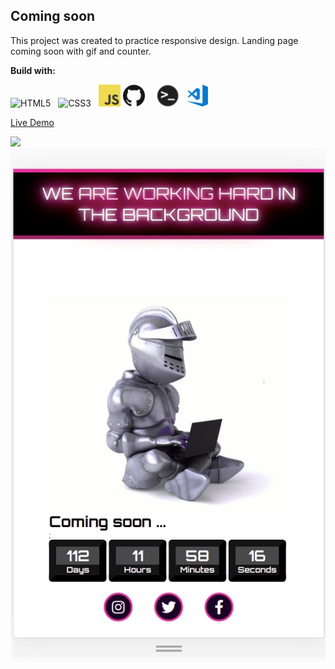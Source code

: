 ## Coming soon

This project was created to practice responsive design.
Landing page coming soon with gif and counter.

**Build with:**

<p align="left">
<img alt="HTML5" width="35px" src="https://imgur.com/Ebg8eFb.png" />
&nbsp;
<img alt="CSS3" width="35px" src="https://imgur.com/BkPuJlj.png" />
&nbsp;
<img alt="JavaScript" width="35px" src="https://raw.githubusercontent.com/github/explore/80688e429a7d4ef2fca1e82350fe8e3517d3494d/topics/javascript/javascript.png" />
<img alt="GitHub" width="35px" src="https://raw.githubusercontent.com/github/explore/78df643247d429f6cc873026c0622819ad797942/topics/github/github.png" />
&nbsp;
&nbsp;
<img alt="Terminal" width="35px" src="https://raw.githubusercontent.com/github/explore/80688e429a7d4ef2fca1e82350fe8e3517d3494d/topics/terminal/terminal.png" />
&nbsp;
<img alt="Visual Studio Code" width="35px" src="https://raw.githubusercontent.com/github/explore/80688e429a7d4ef2fca1e82350fe8e3517d3494d/topics/visual-studio-code/visual-studio-code.png" />
&nbsp;
</p>

[Live Demo](https://mandyneumeyer.github.io/landing_page_coming_soon/)

<img src="assets/cs-desk.gif">

<img src="assets/cs-mobile.jpeg">
